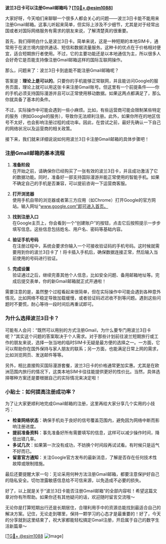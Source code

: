 **波兰3日卡可以注册Gmail邮箱吗？[[TG💪+ @esim1088](https://t.me/s/esim1088)]**

大家好呀，今天咱们来聊聊一个很多人都会关心的问题——波兰3日卡能不能用来注册Gmail邮箱。这事儿听起来简单，但实际上涉及不少细节，尤其是对于经常出国或者对国际网络服务有需求的朋友来说，了解清楚真的很重要。

首先，我们得明白什么是波兰3日卡。简单来说，这是一种短期的本地SIM卡，通常用于在波兰境内提供通话、短信和数据流量服务。这种卡的优点在于价格相对便宜，适合短期旅行者使用。不过，它的主要功能还是以本地通信为主，所以很多人会好奇它是否能支持像注册Gmail邮箱这样的国际互联网操作。

那么，问题来了：波兰3日卡到底能不能注册Gmail邮箱呢？

答案是：**理论上是可以的**。只要你的手机能够正常联网，并且能访问Google的服务页面，理论上就可以用这张卡来注册Gmail账号。但这里有一个前提条件——你的手机必须支持国际漫游并且可以正常使用移动数据。如果这两点都满足了，那么你就具备了基本的条件。

不过，实际操作中可能会遇到一些小麻烦。比如，有些运营商可能会限制某些特定的服务（例如Google的服务），导致你无法顺利注册。此外，如果你所在的地区信号不太好，也会影响注册过程的成功率。因此，在尝试之前，最好先确认一下自己的网络状况以及运营商的相关政策。

接下来，我们就来详细说说如何用波兰3日卡注册Gmail邮箱的具体步骤吧！

### 注册Gmail邮箱的基本流程

1. **准备阶段**  
   在开始之前，请确保你已经购买了一张有效的波兰3日卡，并且成功激活了它的数据功能。同时，准备好一部支持国际漫游并能正常使用的智能手机。如果不确定自己的手机是否兼容，可以提前咨询一下运营商客服。

2. **打开浏览器**  
   使用手机自带的浏览器或者第三方应用（如Chrome）打开Google的官方网站。输入网址“www.google.com”即可进入首页。

3. **找到注册入口**  
   在Google主页上，你会看到一个“创建账户”的按钮，点击它后按照提示一步步填写信息。这些信息包括姓名、用户名、密码等基础内容。

4. **验证手机号码**  
   在注册过程中，系统会要求你输入一个可接收验证码的手机号码。这时候就需要用到你的波兰3日卡了！将卡插入手机后，确保数据连接正常，然后输入当前使用的号码进行验证。

5. **完成设置**  
   验证通过之后，继续完善其他个人信息，比如安全问题、备用邮箱地址等。完成后提交表单，你的新Gmail邮箱就正式开通啦！

需要注意的是，虽然整个过程看起来很简单，但在实际操作中可能会遇到各种意外情况。比如网络不稳定导致加载缓慢，或者验证码迟迟收不到等问题。遇到这些问题时不要慌，耐心等待一段时间后再重试即可。

### 为什么选择波兰3日卡？

可能有人会问：“既然可以用别的方式注册Gmail，为什么要专门用波兰3日卡呢？”其实这个问题的答案取决于个人需求。对于那些计划前往波兰短期旅行或工作的朋友来说，选择一张当地的临时SIM卡无疑是最方便的选择之一。一方面，它可以帮助你在国外保持与家人朋友的联系；另一方面，也能满足日常上网的需求，比如浏览网页、发送邮件等等。

另外，相比直接购买国际漫游套餐，波兰3日卡的价格通常更加实惠。尤其是在欧洲范围内旅行的情况下，这类本地SIM卡往往能提供更好的性价比。当然，具体选择哪种方案还是要根据自己的实际情况来决定啦！

### 小贴士：如何提高注册成功率？

为了让大家更顺利地完成Gmail邮箱的注册，这里再给大家分享几个实用的小技巧：

- **检查网络状态**：确保手机处于良好的信号覆盖范围内，避免因为网络中断而影响注册进度。
- **提前准备资料**：事先准备好所有需要填写的信息，这样可以减少操作时间，降低出错几率。
- **多试几次**：如果第一次没有成功，不妨换个时间段再试试看。有时候只是运气不好而已。
- **留意官方通知**：关注Google官方发布的最新消息，了解是否存在任何技术性故障或限制措施。

最后还要提醒大家一句：无论采用何种方法注册Gmail邮箱，都要注意保护好自己的隐私安全。切勿泄露敏感信息给不可信来源，以免造成不必要的损失。

好了，以上就是关于“波兰3日卡能否注册Gmail邮箱”的全部内容啦！希望这篇文章对你有所帮助。如果你还有其他疑问的话，欢迎随时留言交流哦～

无论你是打算短期出行还是长期居住，合理利用手中的资源总能找到最适合自己的解决方案。记住，无论走到哪里，保持一颗学习的心态才是最重要的！好了，今天的分享就到这里结束了，祝大家都能轻松搞定Gmail注册，开启属于自己的数字生活新篇章～  

[[TG💪+ @esim1088](https://t.me/s/esim1088) ![Image](https://i.postimg.cc/4NQfJmqS/Snipaste-2025-05-13-00-14-12.png)]